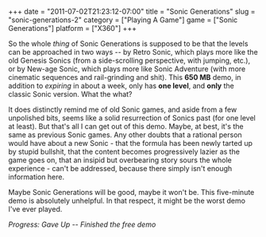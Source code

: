 +++
date = "2011-07-02T21:23:12-07:00"
title = "Sonic Generations"
slug = "sonic-generations-2"
category = ["Playing A Game"]
game = ["Sonic Generations"]
platform = ["X360"]
+++

So the whole <i>thing</i> of Sonic Generations is supposed to be that the levels can be approached in two ways -- by Retro Sonic, which plays more like the old Genesis Sonics (from a side-scrolling perspective, with jumping, etc.), or by New-age Sonic, which plays more like Sonic Adventure (with more cinematic sequences and rail-grinding and shit).  This <b>650 MB</b> demo, in addition to <i>expiring</i> in about a week, only has <b>one level</b>, and <b>only</b> the classic Sonic version.  What the what?

It does distinctly remind me of old Sonic games, and aside from a few unpolished bits, seems like a solid resurrection of Sonics past (for one level at least).  But that's all I can get out of this demo.  Maybe, at best, it's the same as previous Sonic games.  Any other doubts that a rational person would have about a new Sonic - that the formula has been newly tarted up by stupid bullshit, that the content becomes progressively lazier as the game goes on, that an insipid but overbearing story sours the whole experience - can't be addressed, because there simply isn't enough information here.

Maybe Sonic Generations will be good, maybe it won't be.  This five-minute demo is absolutely unhelpful.  In that respect, it might be the worst demo I've ever played.

<i>Progress: Gave Up -- Finished the free demo</i>